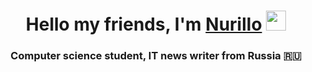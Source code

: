 <h1 align="center">Hello my friends, I'm <a href="https://daniilshat.ru/" target="_blank">Nurillo</a> 
<img src="https://github.com/blackcater/blackcater/raw/main/images/Hi.gif" height="32"/></h1>
<h3 align="center">Computer science student, IT news writer from Russia 🇷🇺</h3>
